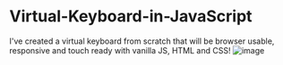 # Virtual-Keyboard-in-JavaScript

I've created a virtual keyboard from scratch that will be browser usable, responsive and touch ready with vanilla JS, HTML and CSS!
![image](https://user-images.githubusercontent.com/84620334/225042344-adbed1e5-f3f3-415f-9b7c-de9cf9c9a405.png)
